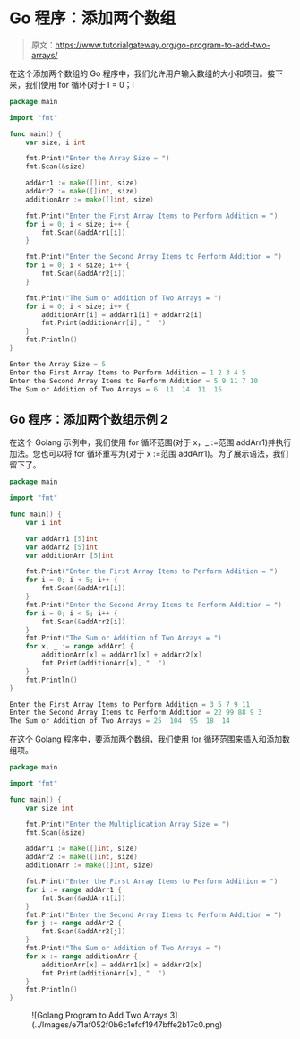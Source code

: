 # Go 程序：添加两个数组

> 原文：<https://www.tutorialgateway.org/go-program-to-add-two-arrays/>

在这个添加两个数组的 Go 程序中，我们允许用户输入数组的大小和项目。接下来，我们使用 for 循环(对于 I = 0；I

```go
package main

import "fmt"

func main() {
    var size, i int

    fmt.Print("Enter the Array Size = ")
    fmt.Scan(&size)

    addArr1 := make([]int, size)
    addArr2 := make([]int, size)
    additionArr := make([]int, size)

    fmt.Print("Enter the First Array Items to Perform Addition = ")
    for i = 0; i < size; i++ {
        fmt.Scan(&addArr1[i])
    }

    fmt.Print("Enter the Second Array Items to Perform Addition = ")
    for i = 0; i < size; i++ {
        fmt.Scan(&addArr2[i])
    }

    fmt.Print("The Sum or Addition of Two Arrays = ")
    for i = 0; i < size; i++ {
        additionArr[i] = addArr1[i] + addArr2[i]
        fmt.Print(additionArr[i], "  ")
    }
    fmt.Println()
}
```

```go
Enter the Array Size = 5
Enter the First Array Items to Perform Addition = 1 2 3 4 5
Enter the Second Array Items to Perform Addition = 5 9 11 7 10
The Sum or Addition of Two Arrays = 6  11  14  11  15 
```

## Go 程序：添加两个数组示例 2

在这个 Golang 示例中，我们使用 for 循环范围(对于 x，_ :=范围 addArr1)并执行加法。您也可以将 for 循环重写为(对于 x :=范围 addArr1)。为了展示语法，我们留下了。

```go
package main

import "fmt"

func main() {
    var i int

    var addArr1 [5]int
    var addArr2 [5]int
    var additionArr [5]int

    fmt.Print("Enter the First Array Items to Perform Addition = ")
    for i = 0; i < 5; i++ {
        fmt.Scan(&addArr1[i])
    }
    fmt.Print("Enter the Second Array Items to Perform Addition = ")
    for i = 0; i < 5; i++ {
        fmt.Scan(&addArr2[i])
    }
    fmt.Print("The Sum or Addition of Two Arrays = ")
    for x, _ := range addArr1 {
        additionArr[x] = addArr1[x] + addArr2[x]
        fmt.Print(additionArr[x], "  ")
    }
    fmt.Println()
}
```

```go
Enter the First Array Items to Perform Addition = 3 5 7 9 11
Enter the Second Array Items to Perform Addition = 22 99 88 9 3
The Sum or Addition of Two Arrays = 25  104  95  18  14 
```

在这个 Golang 程序中，要添加两个数组，我们使用 for 循环范围来插入和添加数组项。

```go
package main

import "fmt"

func main() {
    var size int

    fmt.Print("Enter the Multiplication Array Size = ")
    fmt.Scan(&size)

    addArr1 := make([]int, size)
    addArr2 := make([]int, size)
    additionArr := make([]int, size)

    fmt.Print("Enter the First Array Items to Perform Addition = ")
    for i := range addArr1 {
        fmt.Scan(&addArr1[i])
    }
    fmt.Print("Enter the Second Array Items to Perform Addition = ")
    for j := range addArr2 {
        fmt.Scan(&addArr2[j])
    }
    fmt.Print("The Sum or Addition of Two Arrays = ")
    for x := range additionArr {
        additionArr[x] = addArr1[x] + addArr2[x]
        fmt.Print(additionArr[x], "  ")
    }
    fmt.Println()
}
```

<figure class="wp-block-image size-large">![Golang Program to Add Two Arrays 3](../Images/e71af052f0b6c1efcf1947bffe2b17c0.png)</figure>